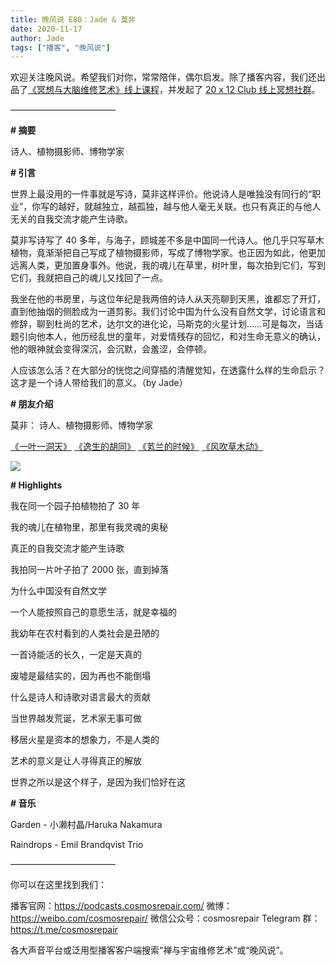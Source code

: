 ```yaml
---
title: 晚风说 E80：Jade & 莫非
date: 2020-11-17
author: Jade
tags: ["播客", "晚风说"]
---
```


欢迎关注晚风说。希望我们对你，常常陪伴，偶尔启发。除了播客内容，我们还出品了[《冥想与大脑维修艺术》线上课程](https://mp.weixin.qq.com/s?__biz=MzA5Nzk4MDMxMg==&mid=2247484680&idx=1&sn=2a5b8f1e1f1c1e6820adf5cc95d997fe&chksm=9099dfffa7ee56e9408aa248731e3e3e502c984ca1e577decc28d66d458f2e93a600dc6d6b40&scene=21#wechat_redirect)，并发起了 [20 x 12 Club 线上冥想社群](https://mp.weixin.qq.com/s?__biz=MzA5Nzk4MDMxMg==&mid=2247484834&idx=1&sn=ebd2c537b12e63baef2e9eaac505c26b&chksm=9099df55a7ee5643ab84485931d52082bbb2a6ee7078bdd536faf2cbbcb7bb22783aeaf13d4b&scene=21#wechat_redirect)。

————————————

**# 摘要**

诗人、植物摄影师、博物学家

**# 引言**

世界上最没用的一件事就是写诗，莫非这样评价。他说诗人是唯独没有同行的“职业”，你写的越好，就越独立，越孤独，越与他人毫无关联。也只有真正的与他人无关的自我交流才能产生诗歌。

莫非写诗写了 40 多年，与海子，顾城差不多是中国同一代诗人。他几乎只写草木植物，竟渐渐把自己写成了植物摄影师，写成了博物学家。也正因为如此，他更加远离人类，更加置身事外。他说，我的魂儿在草里，树叶里，每次拍到它们，写到它们，我就把自己的魂儿又找回了一点。

我坐在他的书房里，与这位年纪是我两倍的诗人从天亮聊到天黑，谁都忘了开灯，直到他抽烟的侧脸成为一道剪影。我们讨论中国为什么没有自然文学，讨论语言和修辞，聊到杜尚的艺术，达尔文的进化论，马斯克的火星计划……可是每次，当话题引向他本人，他历经乱世的童年，对爱情残存的回忆，和对生命无意义的确认，他的眼神就会变得深沉，会沉默，会羞涩，会停顿。

人应该怎么活？在大部分的恍惚之间穿插的清醒觉知，在透露什么样的生命启示？这才是一个诗人带给我们的意义。（by Jade）

**# 朋友介绍**

莫非：
诗人、植物摄影师、博物学家

[《一叶一洞天》](https://book.douban.com/subject/30360988/)
[《逸生的胡同》](https://book.douban.com/subject/30360984/)
[《芄兰的时候》](https://book.douban.com/subject/30361016/)
[《风吹草木动》](https://book.douban.com/subject/30314589/)

![](https://cosmosrepair-1257028016.cos.ap-beijing.myqcloud.com/%E6%99%9A%E9%A3%8E%E8%AF%B4_E80%EF%BC%9AJade_%E8%8E%AB%E9%9D%9E.png)

**# Highlights**

我在同一个园子拍植物拍了 30 年

我的魂儿在植物里，那里有我灵魂的奥秘

真正的自我交流才能产生诗歌

我拍同一片叶子拍了 2000 张，直到掉落

为什么中国没有自然文学

一个人能按照自己的意愿生活，就是幸福的

我幼年在农村看到的人类社会是丑陋的

一首诗能活的长久，一定是天真的

废墟是最结实的，因为再也不能倒塌

什么是诗人和诗歌对语言最大的贡献

当世界越发荒诞，艺术家无事可做

移居火星是资本的想象力，不是人类的

艺术的意义是让人寻得真正的解放

世界之所以是这个样子，是因为我们恰好在这

**# 音乐**

Garden - 小濑村晶/Haruka Nakamura

Raindrops - Emil Brandqvist Trio

————————————

你可以在这里找到我们：

播客官网：https://podcasts.cosmosrepair.com/
微博：https://weibo.com/cosmosrepair/
微信公众号：cosmosrepair
Telegram 群：https://t.me/cosmosrepair

各大声音平台或泛用型播客客户端搜索“禅与宇宙维修艺术”或“晚风说”。